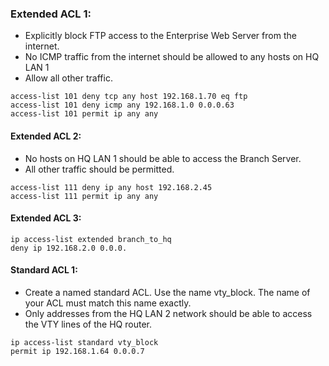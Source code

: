 ### Extended ACL 1:
- Explicitly block FTP access to the Enterprise Web Server from the internet.
- No ICMP traffic from the internet should be allowed to any hosts on HQ LAN 1
- Allow all other traffic.
```
access-list 101 deny tcp any host 192.168.1.70 eq ftp
access-list 101 deny icmp any 192.168.1.0 0.0.0.63
access-list 101 permit ip any any
```

#### Extended ACL 2:
- No hosts on HQ LAN 1 should be able to access the Branch Server.
- All other traffic should be permitted.
```
access-list 111 deny ip any host 192.168.2.45
access-list 111 permit ip any any
```

#### Extended ACL 3:
```
ip access-list extended branch_to_hq
deny ip 192.168.2.0 0.0.0.
```

#### Standard ACL 1:
- Create a named standard ACL. Use the name vty_block. The name of your ACL must match this name exactly.
- Only addresses from the HQ LAN 2 network should be able to access the VTY lines of the HQ router.
```
ip access-list standard vty_block
permit ip 192.168.1.64 0.0.0.7
```